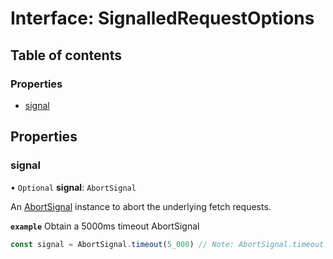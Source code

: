 # Interface: SignalledRequestOptions

## Table of contents

### Properties

- [signal](SignalledRequestOptions.md#signal)

## Properties

### signal

• `Optional` **signal**: `AbortSignal`

An [AbortSignal](https://developer.mozilla.org/en-US/docs/Web/API/AbortSignal)
instance to abort the underlying fetch requests.

**`example`** Obtain a 5000ms timeout AbortSignal
```js
const signal = AbortSignal.timeout(5_000) // Note: AbortSignal.timeout may not yet be available in all runtimes.
```
